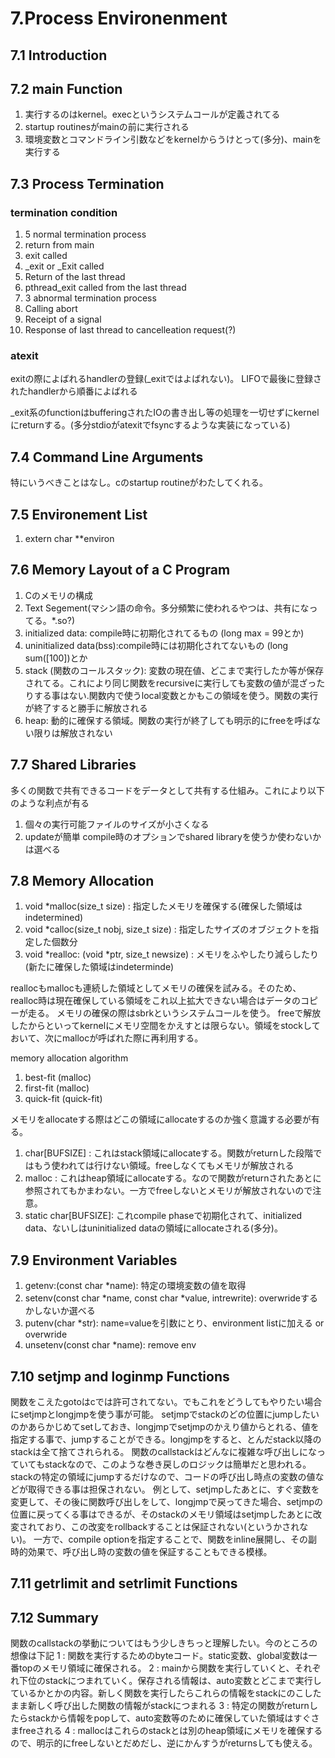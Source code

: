 # 7.Process Environenment
## 7.1 Introduction
## 7.2 main Function
 1. 実行するのはkernel。execというシステムコールが定義されてる
  1. startup routinesがmainの前に実行される
   1. 環境変数とコマンドライン引数などをkernelからうけとって(多分)、mainを実行する

## 7.3 Process Termination
### termination condition
 1. 5 normal termination process
  1. return from main
  1. exit called
  1. _exit or _Exit called
  1. Return of the last thread
  1. pthread_exit called from the last thread
 1. 3 abnormal termination process
  1. Calling abort
  1. Receipt of a signal
  1. Response of last thread to cancelleation request(?)

### atexit
exitの際によばれるhandlerの登録(_exitではよばれない)。
LIFOで最後に登録されたhandlerから順番によばれる

_exit系のfunctionはbufferingされたIOの書き出し等の処理を一切せずにkernelにreturnする。(多分stdioがatexitでfsyncするような実装になっている)

## 7.4 Command Line Arguments
特にいうべきことはなし。cのstartup routineがわたしてくれる。
## 7.5 Environement List
 1. extern char **environ

## 7.6 Memory Layout of a C Program
 1. Cのメモリの構成
  1. Text Segement(マシン語の命令。多分頻繁に使われるやつは、共有になってる。*.so?)
  1. initialized data: compile時に初期化されてるもの (long max = 99とか)
  1. uninitialized data(bss):compile時には初期化されてないもの (long sum([100])とか
  1. stack (関数のコールスタック): 変数の現在値、どこまで実行したか等が保存されてる。これにより同じ関数をrecursiveに実行しても変数の値が混ざったりする事はない.関数内で使うlocal変数とかもこの領域を使う。関数の実行が終了すると勝手に解放される
  1. heap: 動的に確保する領域。関数の実行が終了しても明示的にfreeを呼ばない限りは解放されない

## 7.7 Shared Libraries
 多くの関数で共有できるコードをデータとして共有する仕組み。これにより以下のような利点が有る
  1. 個々の実行可能ファイルのサイズが小さくなる
  1. updateが簡単
 compile時のオプションでshared libraryを使うか使わないかは選べる

## 7.8 Memory Allocation 
 1. void *malloc(size_t size) : 指定したメモリを確保する(確保した領域はindetermined)
 2. void *calloc(size_t nobj, size_t size) : 指定したサイズのオブジェクトを指定した個数分
 3. void *realloc: (void *ptr, size_t newsize) : メモリをふやしたり減らしたり(新たに確保した領域はindeterminde)

 reallocもmallocも連続した領域としてメモリの確保を試みる。そのため、realloc時は現在確保している領域をこれ以上拡大できない場合はデータのコピーが走る。
 メモリの確保の際はsbrkというシステムコールを使う。
 freeで解放したからといってkernelにメモリ空間をかえすとは限らない。領域をstockしておいて、次にmallocが呼ばれた際に再利用する。
 
 memory allocation algorithm
  1. best-fit (malloc)
  1. first-fit (malloc)
  1. quick-fit (quick-fit)

メモリをallocateする際はどこの領域にallocateするのか強く意識する必要が有る。
 1. char[BUFSIZE] : これはstack領域にallocateする。関数がreturnした段階ではもう使われては行けない領域。freeしなくてもメモリが解放される
 1. malloc : これはheap領域にallocateする。なので関数がreturnされたあとに参照されてもかまわない。一方でfreeしないとメモリが解放されないので注意。
 1. static char[BUFSIZE]: これcompile phaseで初期化されて、initialized data、ないしはuninitialized dataの領域にallocateされる(多分)。

## 7.9 Environment Variables
 1. getenv:(const char *name): 特定の環境変数の値を取得
 1. setenv(const char *name, const char *value, intrewrite): overwrideするかしないか選べる
 1. putenv(char *str): name=valueを引数にとり、environment listに加える or overwride
 1. unsetenv(const char *name): remove env

## 7.10 setjmp and loginmp Functions
 関数をこえたgotoはcでは許可されてない。でもこれをどうしてもやりたい場合にsetjmpとlongjmpを使う事が可能。
 setjmpでstackのどの位置にjumpしたいのかあらかじめてsetしておき、longjmpでsetjmpのかえり値からとれる、値を指定する事で、jumpすることができる。longjmpをすると、とんだstack以降のstackは全て捨てされられる。
 関数のcallstackはどんなに複雑な呼び出しになっていてもstackなので、このような巻き戻しのロジックは簡単だと思われる。
 stackの特定の領域にjumpするだけなので、コードの呼び出し時点の変数の値などが取得できる事は担保されない。
 例として、setjmpしたあとに、すぐ変数を変更して、その後に関数呼び出しをして、longjmpで戻ってきた場合、setjmpの位置に戻ってくる事はできるが、そのstackのメモリ領域はsetjmpしたあとに改変されており、この改変をrollbackすることは保証されない(というかされない)。
 一方で、compile optionを指定することで、関数をinline展開し、その副時的効果で、呼び出し時の変数の値を保証することもできる模様。

## 7.11 getrlimit and setrlimit Functions

## 7.12 Summary
 関数のcallstackの挙動についてはもう少しきちっと理解したい。今のところの想像は下記
 1 : 関数を実行するためのbyteコード。static変数、global変数は一番topのメモリ領域に確保される。
 2 : mainから関数を実行していくと、それぞれ下位のstackにつまれていく。保存される情報は、auto変数とどこまで実行しているかとかの内容。新しく関数を実行したらこれらの情報をstackにのこしたまま新しく呼び出した関数の情報がstackにつまれる
 3 : 特定の関数がreturnしたらstackから情報をpopして、auto変数等のために確保していた領域はすぐさまfreeされる
 4 : mallocはこれらのstackとは別のheap領域にメモリを確保するので、明示的にfreeしないとだめだし、逆にかんすうがreturnsしても使える。
